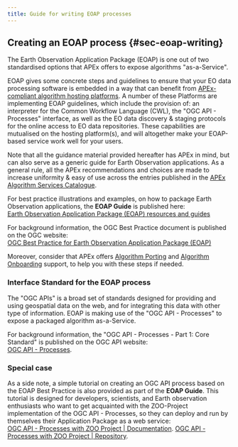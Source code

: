 ```yaml
---
title: Guide for writing EOAP processes
---
```


## Creating an EOAP process {#sec-eoap-writing}

The Earth Observation Application Package (EOAP) is one out of two standardised options that APEx offers to expose algorithms "as-a-Service". 

EOAP gives some concrete steps and guidelines to ensure that your EO data processing software is embedded in a way that can benefit from [APEx-compliant algorithm hosting platforms](../propagation/ondemandservices.html#what-are-the-platforms-to-choose-from).
A number of these Platforms are implementing EOAP guidelines, which include the provision of: an interpreter for the Common Workflow Language (CWL), the "OGC API - Processes" interface, as well as the EO data discovery & staging protocols for the online access to EO data repositories. These capabilities are mutualised on the hosting platform(s), and will altogether make your EOAP-based service work well for your users. 

Note that all the guidance material provided hereafter has APEx in mind, but can also serve as a generic guide for Earth Observation applications. As a general rule, all the APEx recommendations and choices are made to increase uniformity & easy of use across the entries published in the [APEx Algorithm Services Catalogue](../propagation/onboarding.md#apex-algorithm-services-catalogue).

For best practice illustrations and examples, on how to package Earth Observation applications, the **EOAP Guide** is published here:\
[Earth Observation Application Package (EOAP) resources and guides](https://eoap.github.io/)

For background information, the OGC Best Practice document is published on the OGC website:\
[OGC Best Practice for Earth Observation Application Package (EOAP)](https://docs.ogc.org/bp/20-089r1.html) 

Moreover, consider that APEx offers [Algorithm Porting](../propagation/porting.md) and [Algorithm Onboarding](../propagation/onboarding.md) support, to help you with these steps if needed.

### Interface Standard for the EOAP process

The "OGC APIs" is a broad set of standards designed for providing and using geospatial data on the web, and for integrating this data with other type of information.
EOAP is making use of the "OGC API - Processes" to expose a packaged algorithm as-a-Service.

For background information, the "OGC API - Processes - Part 1: Core Standard" is published on the OGC API website:\
[OGC API - Processes](https://ogcapi.ogc.org/processes/).

### Special case

As a side note, a simple tutorial on creating an OGC API process based on the EOAP Best Practice is also provided as part of the **EOAP Guide**. This tutorial is designed for developers, scientists, and Earth observation enthusiasts who want to get acquainted with the ZOO-Project implementation of the OGC API - Processes, so they can deploy and run by themselves their Application Package as a web service:\
[OGC API - Processes with ZOO Project | Documentation](https://eoap.github.io/ogc-api-processes-with-zoo/).
[OGC API - Processes with ZOO Project | Repository](https://github.com/eoap/ogc-api-processes-with-zoo/).


